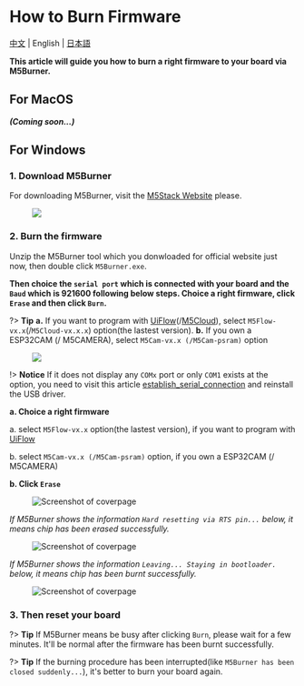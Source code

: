 # How to Burn Firmware

[中文](/zh_CN/related_documents/how_to_burn_firmware) | English | [日本語](ja/related_documents/how_to_burn_firmware)

**This article will guide you how to burn a right firmware to your board via M5Burner.**

## For MacOS

***(Coming soon...)***

## For Windows

### 1. Download M5Burner

For downloading M5Burner, visit the [M5Stack Website](http://www.m5stack.com) please.

<figure class="thumbnails">
    <img src="assets/img/getting_started_pics/how_to_burn_firmware/download_M5Burner.png">
</figure>

### 2. Burn the firmware

Unzip the M5Burner tool which you donwloaded for official website just now, then double click `M5Burner.exe`.

**Then choice the `serial port` which is connected with your board and the `Baud` which is 921600 following below steps. Choice a right firmware, click `Erase` and then click `Burn`.**

?> **Tip**  **a.** If you want to program with [UiFlow](http://flow.m5stack.com)(/[M5Cloud](http://cloud.m5stack.com)), select `M5Flow-vx.x`(/`M5Cloud-vx.x.x`) option(the lastest version). **b.** If you own a ESP32CAM (/ M5CAMERA), select `M5Cam-vx.x (/M5Cam-psram)` option

<figure class="thumbnails">
    <img src="assets/img/getting_started_pics/how_to_burn_firmware/burn_flow_firmware.gif">
</figure>

!> **Notice** If it does not display any ``COMx`` port or only ``COM1`` exists at the option, you need to visit this article [establish_serial_connection](/en/related_documents/establish_serial_connection) and reinstall the USB driver.

**a. Choice a right firmware**

a. select `M5Flow-vx.x` option(the lastest version), if you want to program with [UiFlow](http://flow.m5stack.com)

b. select `M5Cam-vx.x (/M5Cam-psram)` option, if you own a ESP32CAM (/ M5CAMERA)

**b. Click `Erase`**

<figure class="thumbnails">
    <img src="assets/img/getting_started_pics/how_to_burn_firmware/burn_firmware_01.png" alt="Screenshot of coverpage" title="Cover page">
</figure>

*If M5Burner shows the information `Hard resetting via RTS pin...` below, it means chip has been erased successfully.*

<figure class="thumbnails">
    <img src="assets/img/getting_started_pics/how_to_burn_firmware/burn_firmware_04.png" alt="Screenshot of coverpage" title="Cover page">
</figure>

*If M5Burner shows the information `Leaving... Staying in bootloader.` below, it means chip has been burnt successfully.*

<figure class="thumbnails">
    <img src="assets/img/getting_started_pics/how_to_burn_firmware/burn_firmware_05.png" alt="Screenshot of coverpage" title="Cover page">
</figure>

### 3. Then reset your board

?> **Tip**
If M5Burner means be busy after clicking `Burn`, please wait for a few minutes. It'll be normal after the firmware has been burnt successfully.

?> **Tip** If the burning procedure has been interrupted(like `M5Burner has been closed suddenly...`), it's better to burn your board again.